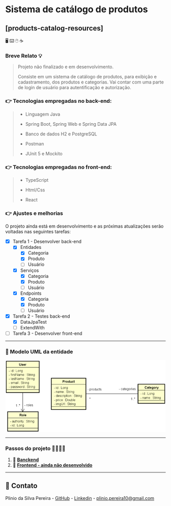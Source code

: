 # Sistema de catálogo de produtos

## [products-catalog-resources]

:desktop_computer: :keyboard: :computer_mouse: :coffee:

### Breve Relato :bulb:

>Projeto não finalizado e em desenvolvimento. 
>
>Consiste em um sistema de catálogo de produtos, para exibição e cadastramento, dos produtos e categorias. Vai contar com uma parte de login de usuário para autentificação e autorização. 
>

### :point_right: Tecnologias empregadas no back-end:

>- Linguagem Java
>
>- Spring Boot, Spring Web e Spring Data JPA
>
>- Banco de dados H2 e PostgreSQL
>
>- Postman
>
>- JUnit 5 e Mockito
>

### :point_right: Tecnologias empregadas no front-end:  

>- TypeScript
>
>- Html/Css  
>
>- React
>

### :point_right: Ajustes e melhorias

O projeto ainda está em desenvolvimento e as próximas atualizações serão voltadas nas seguintes tarefas:

- [x] Tarefa 1 - Desenvolver back-end
   - [x] Entidades
      - [x] Categoria
      - [x] Produto
      - [ ] Usuário
   - [x] Serviços
      - [x] Categoria
      - [x] Produto
      - [ ] Usuário 
   - [x] Endpoints
      - [x] Categoria
      - [x] Produto
      - [ ] Usuário
- [x] Tarefa 2 - Testes back-end
   - [x] DataJpaTest
   - [ ] ExtendWith
- [ ] Tarefa 3 - Desenvolver front-end

***
### 💎 Modelo UML da entidade

![UML dscatalog](https://github.com/pliniopereira10/images/blob/9eec9634dfdff982ee3b948327e34f7cb59a5f6a/diagram-images/uml-dscatalog.png)

***

### Passos do projeto :walking_man::walking_man:

1. :scroll:  [**Banckend**](https://github.com/pliniopereira10/products-catalog-resources/tree/main/backend)
2. :file_folder:  [**Frontend - ainda não desenvolvido**]()

***

## :email: Contato

Plinio da Silva Pereira - [GitHub](https://github.com/pliniopereira10) - [Linkedin](https://www.linkedin.com/in/pliniopereira10/) - plinio.pereira10@gmail.com